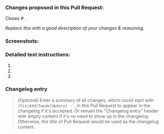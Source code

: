 ### Changes proposed in this Pull Request:

<!-- You can erase any parts of this template not applicable to your Pull Request. -->

Closes # .

_Replace this with a good description of your changes & reasoning._


### Screenshots:

<!--- Optional --->


### Detailed test instructions:

1. 
2. 
3. 


### Changelog entry

> (Optional) Enter a summary of all changes, which could start with `(Fix|Add|Tweak|Update) - `, in this Pull Request to appear in the changelog if it's accepted.
> Or remain the "Changelog entry" header with empty content if it's no need to show up in the changelog.
> Otherwise, the title of Pull Request would be used as the changelog content.